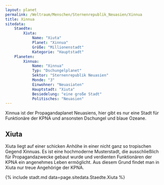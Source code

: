```yaml
---
layout: planet
permalink: /Weltraum/Menschen/Sternenrepublik_Neuasien/Xinnua
title: Xinnua
sitedata:
    Staedte:
        Xiuta:
            Name: "Xiuta"
            Planet: "Xinnua"
            Größe: "Millionenstadt"
            Kategorie: "Hauptstadt"
    Planeten:
        Xinnua:
            Name: "Xinnua"
            Typ: "Dschungelplanet"
            Sektor: "Sternenrepublik Neuasien"
            Monde: "3"
            Einwohner: "Neuasiaten"
            Hauptstadt: "Xiuta"
            Besiedelung: "eine große Stadt"
            Politisches: "Neuasien"
---
```




Xinnua ist der Propagandaplanet Neuasiens, hier gibt es nur eine Stadt für Funktionäre der KPNA und ansonsten Dschungel und blaue Ozeane.

## Xiuta

Xiuta liegt auf einer schicken Anhöhe in einer nicht ganz so tropischen Gegend Xinnuas. Es ist eine hochmoderne Musterstadt, die ausschließlich für Propagandazwecke gebaut wurde und verdienten Funktionären der KPNA ein angenehmes Leben ermöglicht. Aus diesem Grund findet man in Xiuta nur treue Angehörige der KPNA.

{% include stadt.md data=page.sitedata.Staedte.Xiuta %}
